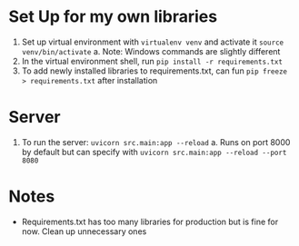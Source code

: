# Set Up for my own libraries
1. Set up virtual environment with `virtualenv venv` and activate it `source venv/bin/activate`
  a. Note: Windows commands are slightly different
2. In the virtual environment shell, run `pip install -r requirements.txt`
3. To add newly installed libraries to requirements.txt, can fun `pip freeze > requirements.txt` after installation

# Server
1. To run the server: `uvicorn src.main:app --reload`
  a. Runs on port 8000 by default but can specify with `uvicorn src.main:app --reload --port 8080`

# Notes
- Requirements.txt has too many libraries for production but is fine for now. Clean up unnecessary ones